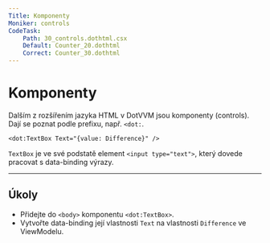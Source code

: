 ```yaml
---
Title: Komponenty
Moniker: controls
CodeTask:
    Path: 30_controls.dothtml.csx
    Default: Counter_20.dothtml
    Correct: Counter_30.dothtml
---
```


# Komponenty

Dalším z rozšířením jazyka HTML v DotVVM jsou komponenty (controls). Dají se poznat podle prefixu, např. `<dot:`.

```dothtml
<dot:TextBox Text="{value: Difference}" />
```

`TextBox` je ve své podstatě element `<input type="text">`, který dovede pracovat s data-binding výrazy.

---

## Úkoly

- Přidejte do `<body>` komponentu `<dot:TextBox>`.
- Vytvořte data-binding její vlastnosti `Text` na vlastnosti `Difference` ve ViewModelu.
